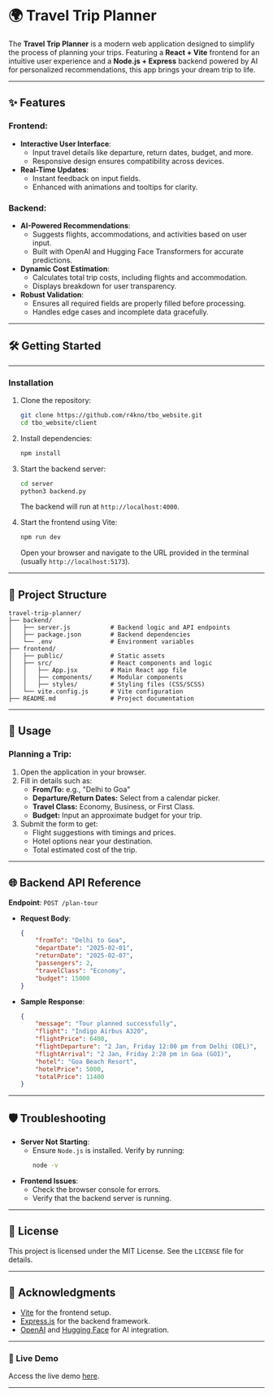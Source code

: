 
# 🌍 Travel Trip Planner

The **Travel Trip Planner** is a modern web application designed to simplify the process of planning your trips. Featuring a **React + Vite** frontend for an intuitive user experience and a **Node.js + Express** backend powered by AI for personalized recommendations, this app brings your dream trip to life.

---

## ✨ Features

### Frontend:
- **Interactive User Interface**:
  - Input travel details like departure, return dates, budget, and more.
  - Responsive design ensures compatibility across devices.
- **Real-Time Updates**:
  - Instant feedback on input fields.
  - Enhanced with animations and tooltips for clarity.

### Backend:
- **AI-Powered Recommendations**:
  - Suggests flights, accommodations, and activities based on user input.
  - Built with OpenAI and Hugging Face Transformers for accurate predictions.
- **Dynamic Cost Estimation**:
  - Calculates total trip costs, including flights and accommodation.
  - Displays breakdown for user transparency.
- **Robust Validation**:
  - Ensures all required fields are properly filled before processing.
  - Handles edge cases and incomplete data gracefully.

---

## 🛠️ Getting Started
---

### Installation

1. Clone the repository:
   ```bash
   git clone https://github.com/r4kno/tbo_website.git
   cd tbo_website/client
   ```

2. Install dependencies:
   ```bash
   npm install
   ```

3. Start the backend server:
   ```bash
   cd server
   python3 backend.py
   ```
   The backend will run at `http://localhost:4000`.

4. Start the frontend using Vite:
   ```bash
   npm run dev
   ```
   Open your browser and navigate to the URL provided in the terminal (usually `http://localhost:5173`).

---

## 📂 Project Structure

```
travel-trip-planner/
├── backend/
│   ├── server.js           # Backend logic and API endpoints
│   ├── package.json        # Backend dependencies
│   └── .env                # Environment variables
├── frontend/
│   ├── public/             # Static assets
│   ├── src/                # React components and logic
│   │   ├── App.jsx         # Main React app file
│   │   ├── components/     # Modular components
│   │   ├── styles/         # Styling files (CSS/SCSS)
│   └── vite.config.js      # Vite configuration
├── README.md               # Project documentation
```

---

## 🚀 Usage

### Planning a Trip:
1. Open the application in your browser.
2. Fill in details such as:
   - **From/To:** e.g., "Delhi to Goa"
   - **Departure/Return Dates:** Select from a calendar picker.
   - **Travel Class:** Economy, Business, or First Class.
   - **Budget:** Input an approximate budget for your trip.
3. Submit the form to get:
   - Flight suggestions with timings and prices.
   - Hotel options near your destination.
   - Total estimated cost of the trip.

---

## 🌐 Backend API Reference

**Endpoint**: `POST /plan-tour`

- **Request Body**:
  ```json
  {
      "fromTo": "Delhi to Goa",
      "departDate": "2025-02-01",
      "returnDate": "2025-02-07",
      "passengers": 2,
      "travelClass": "Economy",
      "budget": 15000
  }
  ```

- **Sample Response**:
  ```json
  {
      "message": "Tour planned successfully",
      "flight": "Indigo Airbus A320",
      "flightPrice": 6400,
      "flightDeparture": "2 Jan, Friday 12:00 pm from Delhi (DEL)",
      "flightArrival": "2 Jan, Friday 2:28 pm in Goa (GOI)",
      "hotel": "Goa Beach Resort",
      "hotelPrice": 5000,
      "totalPrice": 11400
  }
  ```

---

## 🛡️ Troubleshooting

- **Server Not Starting**:
  - Ensure `Node.js` is installed. Verify by running:
    ```bash
    node -v
    ```
- **Frontend Issues**:
  - Check the browser console for errors.
  - Verify that the backend server is running.

---

## 📜 License

This project is licensed under the MIT License. See the `LICENSE` file for details.

---

## 🌟 Acknowledgments

- [Vite](https://vitejs.dev/) for the frontend setup.
- [Express.js](https://expressjs.com/) for the backend framework.
- [OpenAI](https://openai.com/) and [Hugging Face](https://huggingface.co/) for AI integration.

---

### 🚀 Live Demo

Access the live demo [here](https://your-live-demo-url.com).

---
